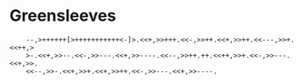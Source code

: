 Greensleeves
============

        --,>++++++[>+++++++++++<-]>.<<+,>>+++.<<-,>>++.<<+,>>++.<<---,>>+.<<++,>
        >-.<<+,>>--.<<-,>>---.<<+,>>----.<<--,>>++.++.<<++,>>+.<<-,>>---.<<+,>>.
        <<--,>>-.<<+,>>+.<<+,>>++.<<-,>>---.<<+,>>----.
